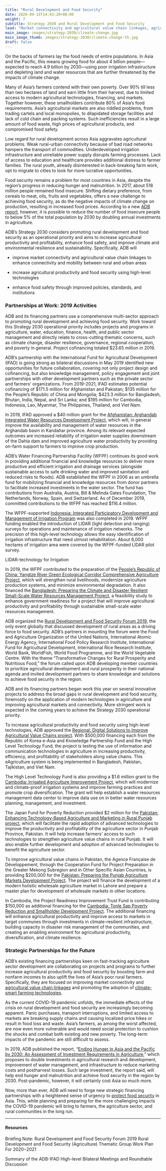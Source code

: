 ```yaml
---
title: "Rural Development and Food Security"
date: 2020-04-15T14:43:20+08:00
weight: 7
subtitle: Strategy 2030 and Rural Development and Food Security
lead: "Market connectivity and agricultural value chain linkages, agricultural productivity and food security, food safety."
main_image: images/strategy-2030/climate-change.jpg
main_image_thumb: images/strategy-2030/climate-change-th.jpg
draft: false
---
```


On the backs of farmers lay the food needs of entire populations. In Asia and the Pacific, this means growing food for about 4 billion people—expected to reach 4.9 billion by 2030—using poor irrigation infrastructure and depleting land and water resources that are further threatened by the impacts of climate change.

Many of Asia’s farmers contend with their own poverty. Over 90% till less than two hectares of land and earn little from their harvest, due to limited access to modern agricultural technologies, financing, and markets. Together however, these smallholders contribute 80% of Asia’s food requirements. Asia’s agricultural markets are also riddled problems, from trading cartels and local monopolies, to dilapidated storage facilities and lack of cold chain and packing systems. Such inefficiencies result in a large amount of food waste, high prices of agricultural products, and compromised food safety.

Low regard for rural development across Asia aggravates agricultural problems. Weak rural-urban connectivity because of bad road networks hampers the transport of commodities. Underdeveloped irrigation infrastructure and unreliable power supply disrupts farming processes. Lack of access to education and healthcare provides additional distress to farmer families. The rural youth, already disinterested in back-breaking farm work, opt to migrate to cities to look for more lucrative opportunities.

Food security remains a problem for most countries in Asia, despite the region’s progress in reducing hunger and malnutrition. In 2017, about 518 million people remained food insecure. Shifting dietary preference, from cereals to meat, oils, fruits and vegetables, offers a new challenge to achieving food security, as do the negative impacts of climate change on production, resulting in increased food prices. According to a new [ADB report](https://www.adb.org/publications/investment-agriculture-food-security-asia-pacific-2030), however, it is possible to reduce the number of food insecure people to below 5% of the total population by 2030 by doubling annual investments in agriculture.

ADB’s Strategy 2030 considers promoting rural development and food security as an operational priority and aims to increase agricultural productivity and profitability, enhance food safety, and improve climate and environmental resilience and sustainability. Specifically, ADB will

* improve market connectivity and agricultural value chain linkages to enhance connectivity and mobility between rural and urban areas

* increase agricultural productivity and food security using high-level technologies

* enhance food safety through improved policies, standards, and institutions

### Partnerships at Work: 2019 Activities

ADB and its financing partners use a comprehensive multi-sector approach to promoting rural development and achieving food security. Work toward this Strategy 2030 operational priority includes projects and programs in agriculture, water, education, finance, health, and public sector management and directly relate to cross-cutting thematic concerns, such as climate change, disaster resilience, governance, regional cooperation, and poverty in general. Project cofinancing totaled $23.65 million in 2019.

ADB’s partnership with the International Fund for Agricultural Development (IFAD) is going strong as bilateral discussions in May 2019 identified new opportunities for future collaboration, covering not only project design and cofinancing, but also knowledge management, policy engagement and joint partnerships with other development partners such as the private sector and farmers' organizations. From 2019-2021, IFAD estimates potential cofinancing of $171.5 million for Afghanistan and Pakistan; $135 million for the People’s Republic of China and Mongolia; $423.3 million for Bangladesh, Bhutan, India, Nepal, and Sri Lanka; and $195 million for Cambodia, Indonesia, Lao, Myanmar, The Philippines, Thailand, and Viet Nam.

In 2019, IFAD approved a $40 million grant for the [Afghanistan: Arghandab Integrated Water Resources Development Project](https://www.adb.org/projects/48096-002/main), which will, in general improve the availability and management of water resources in the Arghandab basin in Kandahar province. Among its relevant expected outcomes are increased reliability of irrigation water supplies downstream of the Dahla dam and improved agriculture water productivity by providing on-farm support to farmers to improve crop production.

ADB’s Water Financing Partnership Facility (WFPF) continues its good work in providing additional financial and knowledge resources to deliver more productive and efficient irrigation and drainage services (alongside sustainable access to safe drinking water and improved sanitation and reduced risks to floods). ADB established the WFPF in 2006 as an umbrella fund for mobilizing financial and knowledge resources from donor partners to facilitate increased investments in the water sector. The fund has contributions from Australia, Austria, Bill & Melinda Gates Foundation, The Netherlands, Norway, Spain, and Switzerland. As of December 2019, committed contributions to the WFPF has reached $116.4 million.

The WFPF-supported [Indonesia: Integrated Participatory Development and Management of Irrigation Program](https://www.adb.org/projects/43220-014/main) was also completed in 2019. WFPF funding enabled the introduction of LIDAR (light detection and ranging) surveys for operations and maintenance of irrigation networks. The precision of this high-level technology allows the easy identification of irrigation infrastructure that need utmost rehabilitation. About 6,000 hectares of irrigation area were covered by the WFPF-funded LIDAR pilot survey.

LIDAR-technology for Irrigation

In 2019, the WFPF contributed to the preparation of the [People’s Republic of China: Yangtze River Green Ecological Corridor Comprehensive Agriculture Project](https://www.adb.org/projects/51116-002/main), which will strengthen rural livelihoods, modernize agriculture production systems, and minimize environmental degradation. It also financed the [Bangladesh: Preparing the Climate and Disaster Resilient Small-Scale Water Resources Management Project](https://www.adb.org/projects/53237-002/main), a feasibility study to enhance government readiness for a project that will improve agricultural productivity and profitability through sustainable small-scale water resources management.

ADB organized the [Rural Development and Food Security Forum 2019](https://www.adb.org/news/events/rural-development-and-food-security-forum-2019), the only event globally that discussed development of rural areas as a driving force to food security. ADB’s partners in mounting the forum were the Food and Agriculture Organization of the United Nations, International Atomic Energy Agency, International Food Policy Research Institute, International Fund for Agricultural Development, International Rice Research Institute, World Bank, WorldFish, World Food Programme, and the World Vegetable Centre. With the theme “Transformative Changes for Rural Prosperity and Nutritious Food,” the forum called upon ADB developing member countries to prioritize agricultural development and rural prosperity in their national agenda and invited development partners to share knowledge and solutions to achieve food security in the region.

ADB and its financing partners began work this year on several innovative projects to address the broad gaps in rural development and food security, foremostly on the application of modern technologies in agriculture and improving agricultural markets and connectivity. More stringent work is expected in the coming years to achieve the Strategy 2030 operational priority.

To increase agricultural productivity and food security using high-level technologies, ADB approved the [Regional: Digital Solutions to Improve Agricultural Value Chains project](https://www.adb.org/projects/49054-001/main). With $500,000 financing each from the Republic of Korea e-Asia and Knowledge Partnership Fund and the High Level Technology Fund, the project is testing the use of information and communication technologies in agriculture in increasing productivity, efficiency, and profitability of stakeholders along value chains. This eAgriculture system is being implemented in Bangladesh, Pakistan, Tajikistan, and Viet Nam.

The High Level Technology Fund is also providing a $1.6 million grant to the [Cambodia: Irrigated Agriculture Improvement Project](https://www.adb.org/projects/51159-002/main), which will modernize and climate-proof irrigation systems and improve farming practices and promote crop diversification. The grant will help establish a water resources management data center to improve data use on in better water resources planning, management, and investment.

The Japan Fund for Poverty Reduction provided $2 million for the [Pakistan: Enhancing Technology-Based Agriculture and Marketing in Rural Punjab project](https://www.adb.org/projects/52232-001/main), which will facilitate the rapid adoption of advanced technologies to improve the productivity and profitability of the agriculture sector in Punjab Province, Pakistan. It will help increase farmers' access to such technologies to strengthen agriculture value chains in rural Punjab. It will also enable further development and adoption of advanced technologies to benefit the agriculture sector.

To improve agricultural value chains in Pakistan, the Agence Française de Développement, through the Cooperation Fund for Project Preparation in the Greater Mekong Subregion and in Other Specific Asian Countries, is providing $200,000 for the [Pakistan: Preparing the Punjab Agriculture Markets Development Project](https://www.adb.org/projects/53070-002/main). The project will finance the development of a modern holistic wholesale agriculture market in Lahore and prepare a master plan for development of wholesale markets in other locations.

In Cambodia, the Project Readiness Improvement Trust Fund is contributing $150,000 as additional financing for the [Cambodia: Tonle Sap Poverty Reduction and Smallholder Development Project](https://www.adb.org/projects/41435-053/main). The additional financing will enhance agricultural productivity and improve access to markets in target communes through investments in climate-resilient infrastructure, building capacity in disaster risk management of the communities, and creating an enabling environment for agricultural productivity, diversification, and climate resilience.

### Strategic Partnerships for the Future

ADB’s existing financing partnerships keen on fast-tracking agriculture sector development are collaborating on projects and programs to further increase agricultural productivity and food security by boosting farm and nonfarm incomes to also uplift the lives of Asia’s poor rural farmers. Specifically, they are focused on improving market connectivity and [agricultural value chain linkages](https://blogs.adb.org/blog/much-asia-still-goes-bed-unfed) and promoting the adoption of [climate-smart farming technologies](https://blogs.adb.org/blog/much-asia-still-goes-bed-unfed).

As the current COVID-19 pandemic unfolds, the immediate effects of the crisis on rural development and food security are increasingly becoming apparent. Panic purchases, transport interruptions, and limited access to markets are breaking supply chains and causing localized price hikes or result in food loss and waste. Asia’s farmers, as among the worst affected, are now even more vulnerable and would need social protection to cushion the shocks and combat both existing and new poverty. The long-term impacts of the pandemic are still difficult to assess.

In 2019, ADB published the report, “[Ending Hunger in Asia and the Pacific by 2030: An Assessment of Investment Requirements in Agriculture](https://www.adb.org/publications/investment-agriculture-food-security-asia-pacific-2030),” which proposes to double investments in agricultural research and development, improvement of water management, and infrastructure to reduce marketing costs and postharvest losses. Such large investment, the report said, will help end hunger and malnutrition and achieve food security in the region by 2030. Post-pandemic, however, it will certainly cost Asia so much more.

Now, more than ever, ADB will need to forge new strategic financing partnerships with a heightened sense of urgency to [protect food security](https://blogs.adb.org/amid-COVID19-time-act-now-protect-food-security) in Asia. This, while planning and preparing for the more challenging impacts the COVID-19 pandemic will bring to farmers, the agriculture sector, and rural communities in the long run.

---

#### Resources

Briefing Note: Rural Development and Food Security Forum 2019 Rural Development and Food Security (Agriculture) Thematic Group Work Plan For 2020−2021

Summary of the ADB-IFAD High-level Bilateral Meetings and Roundtable Discussion